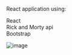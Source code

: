 React application using: <br>

React <br>
Rick and Morty api <br>
Bootstrap <br>


![image](https://user-images.githubusercontent.com/82195641/195226325-a2d1b79f-76fd-4d35-9954-94792044a79d.png)
